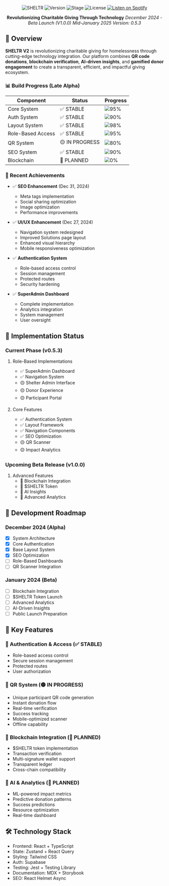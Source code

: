 <div align="center">

![SHELTR](https://img.shields.io/badge/SHELTR-V2-4B32C3)
![Version](https://img.shields.io/badge/Version-0.5.3-FF6B6B)
![Stage](https://img.shields.io/badge/Stage-Late_Alpha-FED766)
![License](https://img.shields.io/badge/License-MIT-8A2BE2)
[![Listen on Spotify](https://img.shields.io/badge/Listen_on-Spotify-1DB954?logo=spotify&logoColor=white)](https://open.spotify.com/show/3Q2RpnzF9sUv26yPMP9tWI)

**Revolutionizing Charitable Giving Through Technology**
*December 2024 - Beta Launch (V1.0.0) Mid-January 2025*
*Version: 0.5.3*

</div>

## 🌟 Overview

**SHELTR V2** is revolutionizing charitable giving for homelessness through cutting-edge technology integration. Our platform combines **QR code donations**, **blockchain verification**, **AI-driven insights**, and **gamified donor engagement** to create a transparent, efficient, and impactful giving ecosystem.

### 📊 Build Progress (Late Alpha)

| Component | Status | Progress |
|-----------|---------|-----------|
| Core System | ✅ STABLE | ![95%](https://img.shields.io/badge/-95%25-success?style=flat-square) |
| Auth System | ✅ STABLE | ![90%](https://img.shields.io/badge/-90%25-success?style=flat-square) |
| Layout System | ✅ STABLE | ![98%](https://img.shields.io/badge/-98%25-success?style=flat-square) |
| Role-Based Access | ✅ STABLE | ![95%](https://img.shields.io/badge/-95%25-success?style=flat-square) |
| QR System | 🟡 IN PROGRESS | ![80%](https://img.shields.io/badge/-80%25-yellow?style=flat-square) |
| SEO System | ✅ STABLE | ![90%](https://img.shields.io/badge/-90%25-success?style=flat-square) |
| Blockchain | 🔵 PLANNED | ![0%](https://img.shields.io/badge/-0%25-blue?style=flat-square) |

### 🎯 Recent Achievements

- ✅ **SEO Enhancement** (Dec 31, 2024)
  - Meta tags implementation
  - Social sharing optimization
  - Image optimization
  - Performance improvements

- ✅ **UI/UX Enhancement** (Dec 27, 2024)
  - Navigation system redesigned
  - Improved Solutions page layout
  - Enhanced visual hierarchy
  - Mobile responsiveness optimization

- ✅ **Authentication System**
  - Role-based access control
  - Session management
  - Protected routes
  - Security hardening

- ✅ **SuperAdmin Dashboard**
  - Complete implementation
  - Analytics integration
  - System management
  - User oversight

## 🚀 Implementation Status

### Current Phase (v0.5.3)
1. Role-Based Implementations
   - ✅ SuperAdmin Dashboard
   - ✅ Navigation System
   - 🟡 Shelter Admin Interface
   - 🟡 Donor Experience
   - 🟡 Participant Portal

2. Core Features
   - ✅ Authentication System
   - ✅ Layout Framework
   - ✅ Navigation Components
   - ✅ SEO Optimization
   - 🟡 QR Scanner
   - 🟡 Impact Analytics

### Upcoming Beta Release (v1.0.0)
1. Advanced Features
   - 🔵 Blockchain Integration
   - 🔵 $SHELTR Token
   - 🔵 AI Insights
   - 🔵 Advanced Analytics

## 🎯 Development Roadmap

### December 2024 (Alpha)
- [x] System Architecture
- [x] Core Authentication
- [x] Base Layout System
- [x] SEO Optimization
- [ ] Role-Based Dashboards
- [ ] QR Scanner Integration

### January 2024 (Beta)
- [ ] Blockchain Integration
- [ ] $SHELTR Token Launch
- [ ] Advanced Analytics
- [ ] AI-Driven Insights
- [ ] Public Launch Preparation

## 💫 Key Features

### 🔐 Authentication & Access (✅ STABLE)
- Role-based access control
- Secure session management
- Protected routes
- User authorization

### 📱 QR System (🟡 IN PROGRESS)
- Unique participant QR code generation
- Instant donation flow
- Real-time verification
- Success tracking
- Mobile-optimized scanner
- Offline capability

### 🔗 Blockchain Integration (🔵 PLANNED)
- $SHELTR token implementation
- Transaction verification
- Multi-signature wallet support
- Transparent ledger
- Cross-chain compatibility

### 🤖 AI & Analytics (🔵 PLANNED)
- ML-powered impact metrics
- Predictive donation patterns
- Success predictions
- Resource optimization
- Real-time dashboard

## 🛠️ Technology Stack
- Frontend: React + TypeScript
- State: Zustand + React Query
- Styling: Tailwind CSS
- Auth: Supabase
- Testing: Jest + Testing Library
- Documentation: MDX + Storybook
- SEO: React Helmet Async
